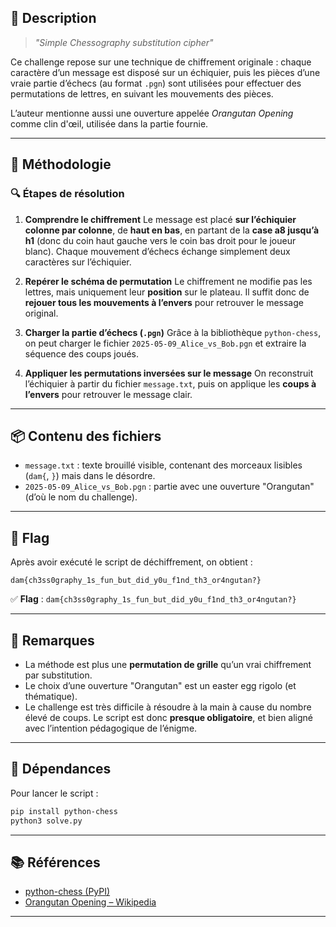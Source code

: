 ## 📄 Description

> *"Simple Chessography substitution cipher"*

Ce challenge repose sur une technique de chiffrement originale : chaque caractère d’un message est disposé sur un échiquier, puis les pièces d’une vraie partie d’échecs (au format `.pgn`) sont utilisées pour effectuer des permutations de lettres, en suivant les mouvements des pièces.

L’auteur mentionne aussi une ouverture appelée *Orangutan Opening* comme clin d'œil, utilisée dans la partie fournie.

---

## 🧠 Méthodologie

### 🔍 Étapes de résolution

1. **Comprendre le chiffrement**
   Le message est placé **sur l’échiquier colonne par colonne**, de **haut en bas**, en partant de la **case a8 jusqu’à h1** (donc du coin haut gauche vers le coin bas droit pour le joueur blanc). Chaque mouvement d’échecs échange simplement deux caractères sur l’échiquier.

2. **Repérer le schéma de permutation**
   Le chiffrement ne modifie pas les lettres, mais uniquement leur **position** sur le plateau. Il suffit donc de **rejouer tous les mouvements à l’envers** pour retrouver le message original.

3. **Charger la partie d’échecs (`.pgn`)**
   Grâce à la bibliothèque `python-chess`, on peut charger le fichier `2025-05-09_Alice_vs_Bob.pgn` et extraire la séquence des coups joués.

4. **Appliquer les permutations inversées sur le message**
   On reconstruit l’échiquier à partir du fichier `message.txt`, puis on applique les **coups à l’envers** pour retrouver le message clair.

---


## 📦 Contenu des fichiers

* `message.txt` : texte brouillé visible, contenant des morceaux lisibles (`dam{`, `}`) mais dans le désordre.
* `2025-05-09_Alice_vs_Bob.pgn` : partie avec une ouverture "Orangutan" (d’où le nom du challenge).

---

## 🏁 Flag

Après avoir exécuté le script de déchiffrement, on obtient :

```
dam{ch3ss0graphy_1s_fun_but_did_y0u_f1nd_th3_or4ngutan?}
```

✅ **Flag** : `dam{ch3ss0graphy_1s_fun_but_did_y0u_f1nd_th3_or4ngutan?}`

---

## 🧠 Remarques

* La méthode est plus une **permutation de grille** qu’un vrai chiffrement par substitution.
* Le choix d’une ouverture "Orangutan" est un easter egg rigolo (et thématique).
* Le challenge est très difficile à résoudre à la main à cause du nombre élevé de coups. Le script est donc **presque obligatoire**, et bien aligné avec l’intention pédagogique de l’énigme.

---

## 🧰 Dépendances

Pour lancer le script :

```bash
pip install python-chess
python3 solve.py
```

---

## 📚 Références

* [python-chess (PyPI)](https://pypi.org/project/chess/)
* [Orangutan Opening – Wikipedia](https://en.wikipedia.org/wiki/Sokolsky_Opening)

---

